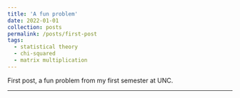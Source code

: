 ```yaml
---
title: 'A fun problem'
date: 2022-01-01
collection: posts
permalink: /posts/first-post
tags:
  - statistical theory
  - chi-squared
  - matrix multiplication
---
```


First post, a fun problem from my first semester at UNC.

------
